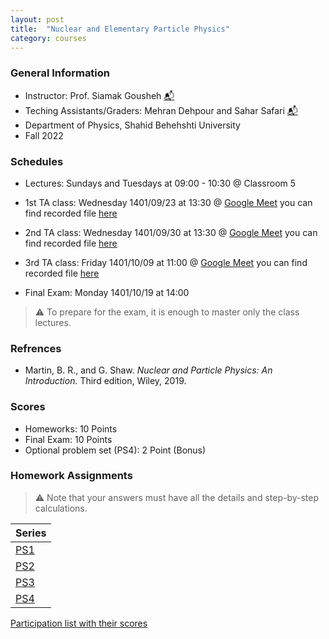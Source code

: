 ```yaml
---
layout: post
title:  "Nuclear and Elementary Particle Physics"
category: courses
---
```

### General Information
+ Instructor: Prof. Siamak Gousheh [📬][gousheh_mail]
+ Teching Assistants/Graders: Mehran Dehpour and Sahar Safari [📬][sahar_mail]
+ Department of Physics, Shahid Behehshti University
+ Fall 2022

### Schedules
+ Lectures: Sundays and Tuesdays at 09:00 - 10:30 @ Classroom 5

+ 1st TA class: Wednesday 1401/09/23 at 13:30 @ [Google Meet][googlemeet] you can find recorded file [here][c1]
+ 2nd TA class: Wednesday 1401/09/30 at 13:30 @ [Google Meet][googlemeet] you can find recorded file [here][c2]
+ 3rd TA class: Friday 1401/10/09 at 11:00 @ [Google Meet][googlemeet] you can find recorded file [here][c3]

+ Final Exam: Monday 1401/10/19 at 14:00

> ⚠️ To prepare for the exam, it is enough to master only the class lectures.

### Refrences
+ Martin, B. R., and G. Shaw. *Nuclear and Particle Physics: An Introduction.* Third edition, Wiley, 2019.

### Scores
+ Homeworks: 10 Points
+ Final Exam: 10 Points
+ Optional problem set (PS4): 2 Point (Bonus)

### Homework Assignments

> ⚠️ Note that your answers must have all the details and step-by-step calculations.

|Series        |
|--------------|
|[PS1][1]      |
|[PS2][2]      |
|[PS3][3]      |
|[PS4][4]      |

[Participation list with their scores][parti]

[sahar_mail]:    mailto:shr.safari@mail.sbu.ac.ir
[gousheh_mail]:  mailto:ss-gousheh@sbu.ac.ir

[googlemeet]:  https://meet.google.com/hbv-kncc-nab
[c1]: https://mailsbuacir-my.sharepoint.com/:v:/g/personal/m_dehpour_mail_sbu_ac_ir/ETqf51m2YURJpNXAfPOfALMBmOTP-ikcVFr3yKkKlWXa4g?e=aHh96g
[c2]: https://mailsbuacir-my.sharepoint.com/:v:/g/personal/m_dehpour_mail_sbu_ac_ir/EYMVe0roENlOjQT1YLjrUD0BSF86jJsEWOH_6xBfBiq2Ig?e=A9C1SG
[c3]: https://mailsbuacir-my.sharepoint.com/:v:/g/personal/m_dehpour_mail_sbu_ac_ir/EQxrHpluLi5FloJ-cBL4jYQBjSgsbS_Kd0bKhot1qRhT0w?e=xxhItk

[parti]: https://dehpour.github.io/2022-09-13-nuclear-and-particle/Participation.pdf
[1]: http://dehpour.github.io/2022-09-13-nuclear-and-particle/PS1.pdf
[2]: http://dehpour.github.io/2022-09-13-nuclear-and-particle/PS2.pdf
[3]: http://dehpour.github.io/2022-09-13-nuclear-and-particle/PS3.pdf
[4]: http://dehpour.github.io/2022-09-13-nuclear-and-particle/PS4.pdf

